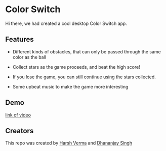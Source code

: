 # Color Switch
Hi there, we had created a cool desktop Color Switch app.

## Features
- Different kinds of obstacles, that can only be passed through the same color as the ball

- Collect stars as the game proceeds, and beat the high score!

- If you lose the game, you can still continue using the stars collected.

- Some upbeat music to make the game more interesting

## Demo
[link of video](https://drive.google.com/file/d/1qZ5-M5hh-D-RdFeVMeCLsypSNUbnua_L/view?usp=sharing)

## Creators
This repo was created by [Harsh Verma](https://github.com/Harsh3305) and [Dhananjay Singh](https://github.com/Dhananjay19161)